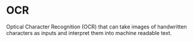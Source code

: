 # OCR
Optical Character Recognition (OCR) that can take images of handwritten characters as inputs and interpret them into machine readable text.

